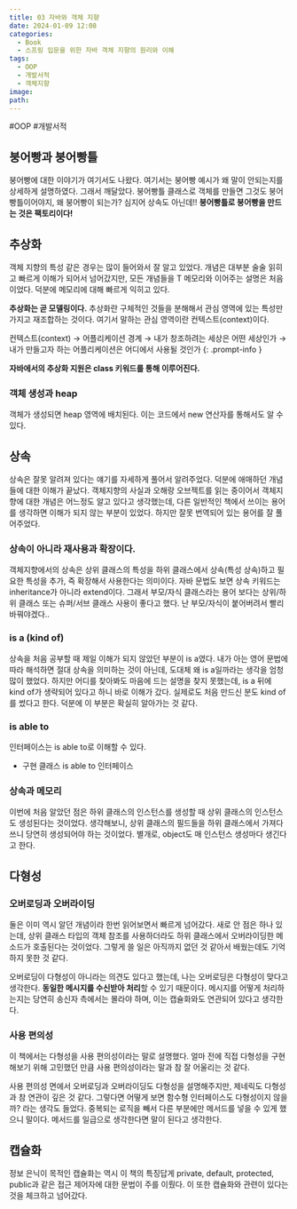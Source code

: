 ```yaml
---
title: 03 자바와 객체 지향
date: 2024-01-09 12:08
categories:
  - Book
  - 스프링 입문을 위한 자바 객체 지향의 원리와 이해
tags:
  - OOP
  - 개발서적
  - 객체지향
image: 
path:
---
```

#OOP #개발서적 

## 붕어빵과 붕어빵틀
붕어빵에 대한 이야기가 여기서도 나왔다. 여기서는 붕어빵 예시가 왜 말이 안되는지를 상세하게 설명하였다. 그래서 깨달았다. 붕어빵틀 클래스로 객체를 만들면 그것도 붕어빵틀이어야지, 왜 붕어빵이 되는가? 심지어 상속도 아닌데!! **붕어빵틀로 붕어빵을 만드는 것은 팩토리이다!**

## 추상화
객체 지향의 특성 같은 경우는 많이 들어와서 잘 알고 있었다. 개념은 대부분 술술 읽히고 빠르게 이해가 되어서 넘어갔지만, 모든 개념들을 T 메모리와 이어주는 설명은 처음이었다. 덕분에 메모리에 대해 빠르게 익히고 있다.

**추상화는 곧 모델링이다.** 추상화란 구체적인 것들을 분해해서 관심 영역에 있는 특성만 가지고 재조합하는 것이다. 여기서 말하는 관심 영역이란 컨텍스트(context)이다.

>
컨텍스트(context) → 어플리케이션 경계 → 내가 창조하려는 세상은 어떤 세상인가 → 내가 만들고자 하는 어플리케이션은 어디에서 사용될 것인가
{: .prompt-info }

**자바에서의 추상화 지원은 class 키워드를 통해 이루어진다.**

### 객체 생성과 heap
객체가 생성되면 heap 영역에 배치된다. 이는 코드에서 new 연산자를 통해서도 알 수 있다.

## 상속
상속은 잘못 알려져 있다는 얘기를 자세하게 풀어서 알려주었다. 덕분에 애매하던 개념들에 대한 이해가 끝났다. 객체지향의 사실과 오해랑 오브젝트를 읽는 중이어서 객체지향에 대한 개념은 어느정도 알고 있다고 생각했는데, 다른 일반적인 책에서 쓰이는 용어를 생각하면 이해가 되지 않는 부분이 있었다. 하지만 잘못 번역되어 있는 용어를 잘 풀어주었다.

### 상속이 아니라 재사용과 확장이다.
객체지향에서의 상속은 상위 클래스의 특성을 하위 클래스에서 상속(특성 상속)하고 필요한 특성을 추가, 즉 확장해서 사용한다는 의미이다. 자바 문법도 보면 상속 키워드는 inheritance가 아니라 extend이다. 그래서 부모/자식 클래스라는 용어 보다는 상위/하위 클래스 또는 슈퍼/서브 클래스 사용이 좋다고 했다. 난 부모/자식이 붙어버려서 빨리 바꿔야겠다..

### is a (kind of)
상속을 처음 공부할 때 제일 이해가 되지 않았던 부분이 is a였다. 내가 아는 영어 문법에 따라 해석하면 절대 상속을 의미하는 것이 아닌데, 도대체 왜 is a일까라는 생각을 엄청 많이 했었다. 하지만 어디를 찾아봐도 마음에 드는 설명을 찾지 못했는데, is a 뒤에 kind of가 생략되어 있다고 하니 바로 이해가 갔다. 실제로도 처음 만드신 분도 kind of를 썼다고 한다. 덕분에 이 부분은 확실히 알아가는 것 같다.

### is able to
인터페이스는 is able to로 이해할 수 있다.
+ 구현 클래스 is able to 인터페이스


### 상속과 메모리
이번에 처음 알았던 점은 하위 클래스의 인스턴스를 생성할 때 상위 클래스의 인스턴스도 생성된다는 것이었다. 생각해보니, 상위 클래스의 필드들을 하위 클래스에서 가져다 쓰니 당연히 생성되어야 하는 것이었다. 별개로, object도 매 인스턴스 생성마다 생긴다고 한다.

## 다형성
### 오버로딩과 오버라이딩
둘은 이미 역시 알던 개념이라 한번 읽어보면서 빠르게 넘어갔다. 새로 안 점은 하나 있는데, 상위 클래스 타입의 객체 참조를 사용하더라도 하위 클래스에서 오버라이딩한 메소드가 호출된다는 것이었다. 그렇게 쓸 일은 아직까지 없던 것 같아서 배웠는데도 기억하지 못한 것 같다.

오버로딩이 다형성이 아니라는 의견도 있다고 했는데, 나는 오버로딩은 다형성이 맞다고 생각한다. **동일한 메시지를 수신받아 처리**할 수 있기 때문이다. 메시지를 어떻게 처리하는지는 당연히 송신자 측에서는 몰라야 하며, 이는 캡슐화와도 연관되어 있다고 생각한다.

### 사용 편의성
이 책에서는 다형성을 사용 편의성이라는 말로 설명했다. 얼마 전에 직접 다형성을 구현해보기 위해 고민했던 만큼 사용 편의성이라는 말과 참 잘 어울리는 것 같다.

사용 편의성 면에서 오버로딩과 오버라이딩도 다형성을 설명해주지만, 제네릭도 다형성과 참 연관이 깊은 것 같다. 그렇다면 어떻게 보면 함수형 인터페이스도 다형성이지 않을까? 라는 생각도 들었다. 중복되는 로직을 빼서 다른 부분에만 메서드를 넣을 수 있게 했으니 말이다. 메서드를 일급으로 생각한다면 말이 된다고 생각한다.

## 캡슐화
정보 은닉이 목적인 캡슐화는 역시 이 책의 특징답게 private, default, protected, public과 같은 접근 제어자에 대한 문법이 주를 이뤘다. 이 또한 캡슐화와 관련이 있다는 것을 체크하고 넘어갔다.